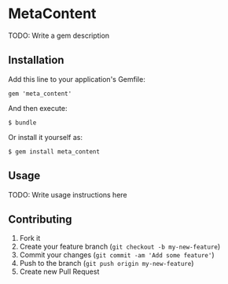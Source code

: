 # MetaContent

TODO: Write a gem description

## Installation

Add this line to your application's Gemfile:

    gem 'meta_content'

And then execute:

    $ bundle

Or install it yourself as:

    $ gem install meta_content

## Usage

TODO: Write usage instructions here

## Contributing

1. Fork it
2. Create your feature branch (`git checkout -b my-new-feature`)
3. Commit your changes (`git commit -am 'Add some feature'`)
4. Push to the branch (`git push origin my-new-feature`)
5. Create new Pull Request
